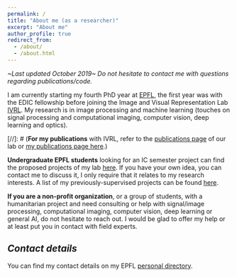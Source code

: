 ```yaml
---
permalink: /
title: "About me (as a researcher)"
excerpt: "About me"
author_profile: true
redirect_from: 
  - /about/
  - /about.html
---
```


*~Last updated October 2019~
Do not hesitate to contact me with questions regarding publications/code.*

I am currently starting my fourth PhD year at [EPFL](https://www.epfl.ch/en/home/), the first year was with the EDIC fellowship before joining the Image and Visual Representation Lab [IVRL](https://ivrl.epfl.ch/). My research is in image processing and machine learning (touches on signal processing and computational imaging, computer vision, deep learning and optics).

[//]: # (**For my publications** with IVRL, refer to the [publications page](https://ivrl.epfl.ch/publications/) of our lab or [my publications page here](https://majedelhelou.github.io/publications/).)

**Undergraduate EPFL students** looking for an IC semester project can find the proposed projects of my lab [here](https://ivrl.epfl.ch/available-projects/). If you have your own idea, you can contact me to discuss it, I only require that it relates to my research interests. A list of my previously-supervised projects can be found [here](https://majedelhelou.github.io/teaching/project_supervision).

**If you are a non-profit organization**, or a group of students, with a humanitarian project and need consulting or help with signal/image processing, computational imaging, computer vision, deep learning or general AI, do not hesitate to reach out. I would be glad to offer my help or at least put you in contact with field experts.


*Contact details*
---
You can find my contact details on my EPFL [personal directory](https://ivrl.epfl.ch/people/majed/).

